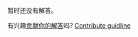 
暂时还没有解答。

有兴趣[贡献你的解答](https://github.com/BFEdev/BFE.dev-solutions/blob/main/problem/implement-Binary-Search-Unique_zh.md)吗? [Contribute guidline](https://github.com/BFEdev/BFE.dev-solutions#how-to-contribute)
